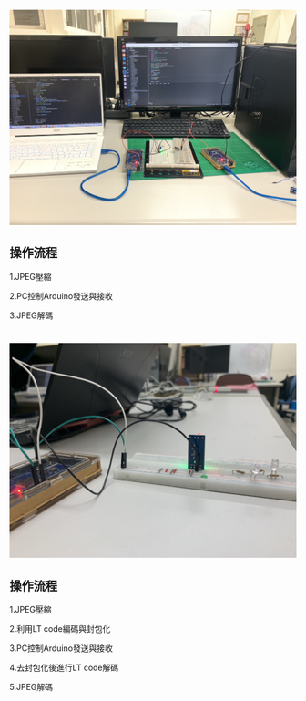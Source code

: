 # 
[![IMAGE ALT TEXT](https://github.com/ouo0725/test_owo/blob/main/S__108601347.jpg?raw=true)](https://www.youtube.com/watch?v=GHmHUWf9Dek&ab_channel=%E8%B3%B4%E5%BB%BA%E5%AE%87 "JPEG傳輸過程")

## 操作流程
1.JPEG壓縮

2.PC控制Arduino發送與接收

3.JPEG解碼

# 
[![IMAGE ALT TEXT](https://github.com/ouo0725/test_owo/blob/main/S__108593156.jpg?raw=true)](https://youtu.be/OBYUSi-8ZV4 "LT code 傳輸過程")

## 操作流程
1.JPEG壓縮

2.利用LT code編碼與封包化

3.PC控制Arduino發送與接收

4.去封包化後進行LT code解碼

5.JPEG解碼
